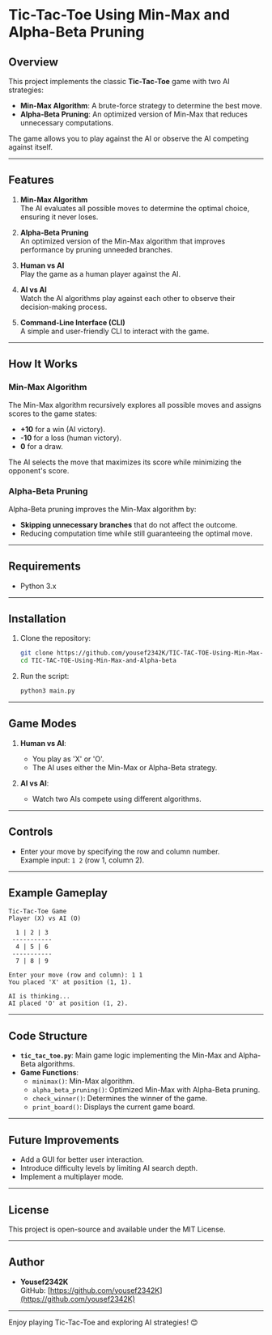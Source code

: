 # Tic-Tac-Toe Using Min-Max and Alpha-Beta Pruning

## Overview

This project implements the classic **Tic-Tac-Toe** game with two AI strategies:  
- **Min-Max Algorithm**: A brute-force strategy to determine the best move.  
- **Alpha-Beta Pruning**: An optimized version of Min-Max that reduces unnecessary computations.

The game allows you to play against the AI or observe the AI competing against itself.

---

## Features

1. **Min-Max Algorithm**  
   The AI evaluates all possible moves to determine the optimal choice, ensuring it never loses.

2. **Alpha-Beta Pruning**  
   An optimized version of the Min-Max algorithm that improves performance by pruning unneeded branches.

3. **Human vs AI**  
   Play the game as a human player against the AI.

4. **AI vs AI**  
   Watch the AI algorithms play against each other to observe their decision-making process.

5. **Command-Line Interface (CLI)**  
   A simple and user-friendly CLI to interact with the game.

---

## How It Works

### Min-Max Algorithm
The Min-Max algorithm recursively explores all possible moves and assigns scores to the game states:
- **+10** for a win (AI victory).
- **-10** for a loss (human victory).
- **0** for a draw.

The AI selects the move that maximizes its score while minimizing the opponent's score.

### Alpha-Beta Pruning
Alpha-Beta pruning improves the Min-Max algorithm by:
- **Skipping unnecessary branches** that do not affect the outcome.
- Reducing computation time while still guaranteeing the optimal move.

---

## Requirements

- Python 3.x

---

## Installation

1. Clone the repository:
   ```bash
   git clone https://github.com/yousef2342K/TIC-TAC-TOE-Using-Min-Max-and-Alpha-beta.git
   cd TIC-TAC-TOE-Using-Min-Max-and-Alpha-beta
   ```

2. Run the script:
   ```bash
   python3 main.py
   ```

---

## Game Modes

1. **Human vs AI**:  
   - You play as 'X' or 'O'.  
   - The AI uses either the Min-Max or Alpha-Beta strategy.

2. **AI vs AI**:  
   - Watch two AIs compete using different algorithms.

---

## Controls

- Enter your move by specifying the row and column number.  
  Example input: `1 2` (row 1, column 2).  

---

## Example Gameplay

```
Tic-Tac-Toe Game
Player (X) vs AI (O)

  1 | 2 | 3
 -----------
  4 | 5 | 6
 -----------
  7 | 8 | 9

Enter your move (row and column): 1 1
You placed 'X' at position (1, 1).

AI is thinking...
AI placed 'O' at position (1, 2).
```

---

## Code Structure

- **`tic_tac_toe.py`**: Main game logic implementing the Min-Max and Alpha-Beta algorithms.
- **Game Functions**:
  - `minimax()`: Min-Max algorithm.
  - `alpha_beta_pruning()`: Optimized Min-Max with Alpha-Beta pruning.
  - `check_winner()`: Determines the winner of the game.
  - `print_board()`: Displays the current game board.

---

## Future Improvements

- Add a GUI for better user interaction.
- Introduce difficulty levels by limiting AI search depth.
- Implement a multiplayer mode.

---

## License

This project is open-source and available under the MIT License.

---

## Author

- **Yousef2342K**  
  GitHub: [https://github.com/yousef2342K](https://github.com/yousef2342K)

---

Enjoy playing Tic-Tac-Toe and exploring AI strategies! 😊

